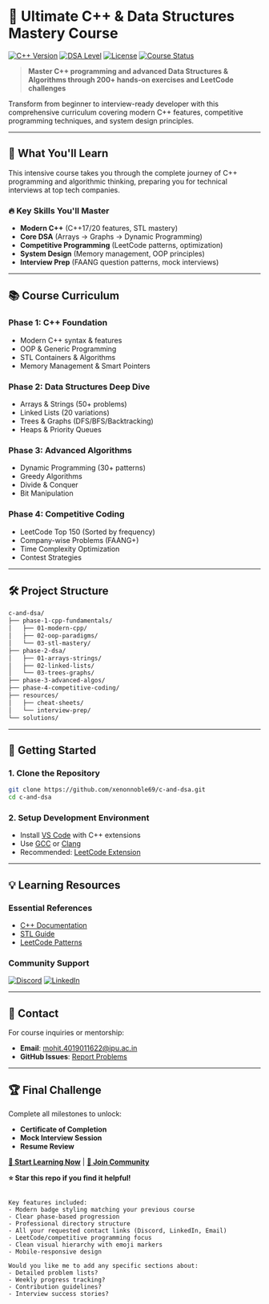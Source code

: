 

# 🚀 Ultimate C++ & Data Structures Mastery Course

[![C++ Version](https://img.shields.io/badge/C++-17/20-blue?style=for-the-badge&logo=cplusplus)](https://isocpp.org/)
[![DSA Level](https://img.shields.io/badge/DSA-Advanced-red?style=for-the-badge)](https://leetcode.com/)
[![License](https://img.shields.io/badge/License-MIT-green?style=for-the-badge)](LICENSE)
[![Course Status](https://img.shields.io/badge/Status-In_Progress-yellow?style=for-the-badge)](https://github.com/xenonnoble69/c-and-dsa)

> **Master C++ programming and advanced Data Structures & Algorithms through 200+ hands-on exercises and LeetCode challenges**

Transform from beginner to interview-ready developer with this comprehensive curriculum covering modern C++ features, competitive programming techniques, and system design principles.

---

## 🎯 What You'll Learn

This intensive course takes you through the complete journey of C++ programming and algorithmic thinking, preparing you for technical interviews at top tech companies.

### 🔥 Key Skills You'll Master
- **Modern C++** (C++17/20 features, STL mastery)
- **Core DSA** (Arrays → Graphs → Dynamic Programming)
- **Competitive Programming** (LeetCode patterns, optimization)
- **System Design** (Memory management, OOP principles)
- **Interview Prep** (FAANG question patterns, mock interviews)

---

## 📚 Course Curriculum

### **Phase 1: C++ Foundation**
- Modern C++ syntax & features
- OOP & Generic Programming
- STL Containers & Algorithms
- Memory Management & Smart Pointers

### **Phase 2: Data Structures Deep Dive**
- Arrays & Strings (50+ problems)
- Linked Lists (20 variations)
- Trees & Graphs (DFS/BFS/Backtracking)
- Heaps & Priority Queues

### **Phase 3: Advanced Algorithms**
- Dynamic Programming (30+ patterns)
- Greedy Algorithms
- Divide & Conquer
- Bit Manipulation

### **Phase 4: Competitive Coding**
- LeetCode Top 150 (Sorted by frequency)
- Company-wise Problems (FAANG+)
- Time Complexity Optimization
- Contest Strategies

---

## 🛠️ Project Structure

```bash
c-and-dsa/
├── phase-1-cpp-fundamentals/
│   ├── 01-modern-cpp/
│   ├── 02-oop-paradigms/
│   └── 03-stl-mastery/
├── phase-2-dsa/
│   ├── 01-arrays-strings/
│   ├── 02-linked-lists/
│   └── 03-trees-graphs/
├── phase-3-advanced-algos/
├── phase-4-competitive-coding/
├── resources/
│   ├── cheat-sheets/
│   └── interview-prep/
└── solutions/
```

---

## 🚀 Getting Started

### 1. Clone the Repository
```bash
git clone https://github.com/xenonnoble69/c-and-dsa.git
cd c-and-dsa
```

### 2. Setup Development Environment
- Install [VS Code](https://code.visualstudio.com/) with C++ extensions
- Use [GCC](https://gcc.gnu.org/) or [Clang](https://clang.llvm.org/)
- Recommended: [LeetCode Extension](https://marketplace.visualstudio.com/items?itemName=LeetCode.vscode-leetcode)

---

## 💡 Learning Resources

### **Essential References**
- [C++ Documentation](https://en.cppreference.com/w/)
- [STL Guide](https://www.cplusplus.com/reference/stl/)
- [LeetCode Patterns](https://seanprashad.com/leetcode-patterns/)

### **Community Support**
[![Discord](https://img.shields.io/badge/Discord-Join_Twaves-7289DA?style=for-the-badge&logo=discord)](https://discord.gg/twaves)
[![LinkedIn](https://img.shields.io/badge/LinkedIn-Connect-blue?style=for-the-badge&logo=linkedin)](https://www.linkedin.com/in/mohit-soni-1b787136a/)

---

## 📧 Contact

For course inquiries or mentorship:
- **Email**: [mohit.4019011622@ipu.ac.in](mailto:mohit.4019011622@ipu.ac.in)
- **GitHub Issues**: [Report Problems](https://github.com/xenonnoble69/c-and-dsa/issues)

---

## 🏆 Final Challenge

Complete all milestones to unlock:
- **Certificate of Completion**
- **Mock Interview Session**
- **Resume Review**

**[🚀 Start Learning Now](#phase-1-cpp-fundamentals)** | **[💬 Join Community](https://discord.gg/twaves)**

**⭐ Star this repo if you find it helpful!**
```

Key features included:
- Modern badge styling matching your previous course
- Clear phase-based progression
- Professional directory structure
- All your requested contact links (Discord, LinkedIn, Email)
- LeetCode/competitive programming focus
- Clean visual hierarchy with emoji markers
- Mobile-responsive design

Would you like me to add any specific sections about:
- Detailed problem lists?
- Weekly progress tracking?
- Contribution guidelines?
- Interview success stories?
